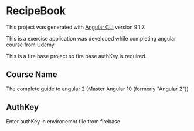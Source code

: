 # RecipeBook

This project was generated with [Angular CLI](https://github.com/angular/angular-cli) version 9.1.7.

This is a exercise application was developed while completing angular course from Udemy.

This is a fire base project so fire base authKey is required. 

## Course Name
The complete guide to angular 2 (Master Angular 10 (formerly "Angular 2"))

## AuthKey
Enter authKey in environemnt file  from firebase  


